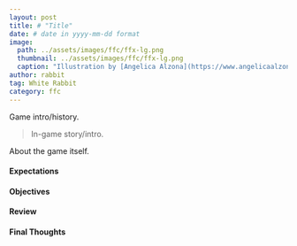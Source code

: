 ```yaml
---
layout: post
title: # "Title"
date: # date in yyyy-mm-dd format
image:
  path: ../assets/images/ffc/ffx-lg.png
  thumbnail: ../assets/images/ffc/ffx-lg.png
  caption: "Illustration by [Angelica Alzona](https://www.angelicaalzona.com/)"
author: rabbit
tag: White Rabbit
category: ffc
---
```


Game intro/history.

<!--more-->

> In-game story/intro.

About the game itself.

#### Expectations

#### Objectives

#### Review

#### Final Thoughts
